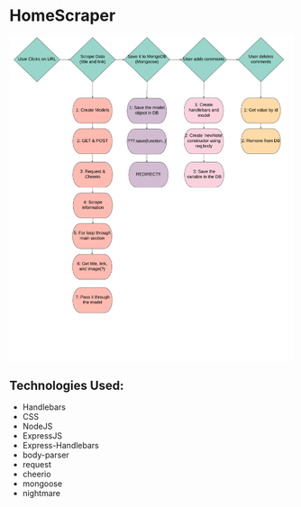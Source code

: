 # HomeScraper

![lucidchart](https://github.com/shivjisakina/HomeScraper/blob/master/lucidChart.png)

## Technologies Used:
* Handlebars
* CSS
* NodeJS
* ExpressJS
* Express-Handlebars
* body-parser
* request
* cheerio
* mongoose
* nightmare
